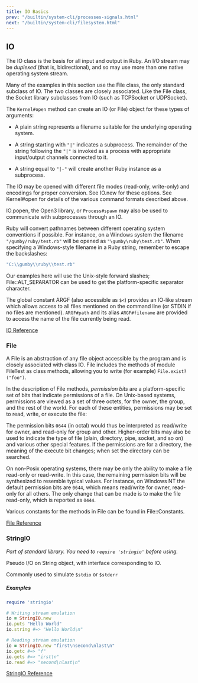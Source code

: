 ```yaml
---
title: IO Basics
prev: "/builtin/system-cli/processes-signals.html"
next: "/builtin/system-cli/filesystem.html"
---
```


## IO[](#io)

The IO class is the basis for all input and output in Ruby. An I/O
stream may be *duplexed* (that is, bidirectional), and so may use more
than one native operating system stream.

Many of the examples in this section use the File class, the only
standard subclass of IO. The two classes are closely associated. Like
the File class, the Socket library subclasses from IO (such as TCPSocket
or UDPSocket).

The `Kernel#open` method can create an IO (or File) object for these
types of arguments:

* A plain string represents a filename suitable for the underlying
  operating system.

* A string starting with `"|"` indicates a subprocess. The remainder of
  the string following the `"|"` is invoked as a process with
  appropriate input/output channels connected to it.

* A string equal to `"|-"` will create another Ruby instance as a
  subprocess.

The IO may be opened with different file modes (read-only, write-only)
and encodings for proper conversion. See IO.new for these options. See
Kernel#open for details of the various command formats described above.

IO.popen, the Open3 library, or `Process#spawn` may also be used to
communicate with subprocesses through an IO.

Ruby will convert pathnames between different operating system
conventions if possible. For instance, on a Windows system the filename
`"/gumby/ruby/test.rb"` will be opened as `"\gumby\ruby\test.rb"`. When
specifying a Windows-style filename in a Ruby string, remember to escape
the backslashes:


```ruby
"C:\\gumby\\ruby\\test.rb"
```

Our examples here will use the Unix-style forward slashes;
File::ALT\_SEPARATOR can be used to get the platform-specific separator
character.

The global constant ARGF (also accessible as `$<`) provides an IO-like
stream which allows access to all files mentioned on the command line
(or STDIN if no files are mentioned). `ARGF#path` and its alias
`ARGF#filename` are provided to access the name of the file currently
being read.

<a href='https://ruby-doc.org/core-2.7.0/IO.html' class='ruby-doc
remote' target='_blank'>IO Reference</a>



### File[](#file)

A File is an abstraction of any file object accessible by the program
and is closely associated with class IO. File includes the methods of
module FileTest as class methods, allowing you to write (for example)
`File.exist?("foo")`.

In the description of File methods, *permission bits* are a
platform-specific set of bits that indicate permissions of a file. On
Unix-based systems, permissions are viewed as a set of three octets, for
the owner, the group, and the rest of the world. For each of these
entities, permissions may be set to read, write, or execute the file:

The permission bits `0644` (in octal) would thus be interpreted as
read/write for owner, and read-only for group and other. Higher-order
bits may also be used to indicate the type of file (plain, directory,
pipe, socket, and so on) and various other special features. If the
permissions are for a directory, the meaning of the execute bit changes;
when set the directory can be searched.

On non-Posix operating systems, there may be only the ability to make a
file read-only or read-write. In this case, the remaining permission
bits will be synthesized to resemble typical values. For instance, on
Windows NT the default permission bits are `0644`, which means
read/write for owner, read-only for all others. The only change that can
be made is to make the file read-only, which is reported as `0444`.

Various constants for the methods in File can be found in
File::Constants.

<a href='https://ruby-doc.org/core-2.7.0/File.html' class='ruby-doc
remote' target='_blank'>File Reference</a>



### StringIO[](#stringio)

*Part of standard library. You need to `require 'stringio'` before
using.*

Pseudo I/O on String object, with interface corresponding to IO.

Commonly used to simulate `$stdio` or `$stderr`

##### Examples[](#examples)


```ruby
require 'stringio'

# Writing stream emulation
io = StringIO.new
io.puts "Hello World"
io.string #=> "Hello World\n"

# Reading stream emulation
io = StringIO.new "first\nsecond\nlast\n"
io.getc #=> "f"
io.gets #=> "irst\n"
io.read #=> "second\nlast\n"
```

<a
href='https://ruby-doc.org/stdlib-2.7.0/libdoc/stringio/rdoc/StringIO.html'
class='ruby-doc remote' target='_blank'>StringIO Reference</a>

